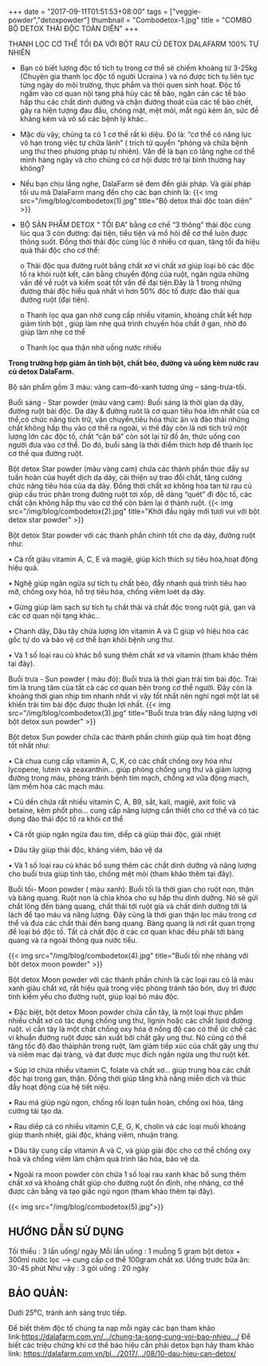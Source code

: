 +++
date = "2017-09-11T01:51:53+08:00"
tags = ["veggie-powder","detoxpowder"]
thumbnail = "Combodetox-1.jpg"
title = "COMBO BỘ DETOX THẢI ĐỘC TOÀN DIỆN"
+++

THANH LỌC CƠ THỂ TỐI ĐA VỚI BỘT RAU CỦ DETOX DALAFARM 100% TỰ NHIÊN
-	Bạn có biết lượng độc tố tích tụ trong cơ thể sẽ chiếm khoảng từ 3-25kg (Chuyên gia thanh lọc độc tố người Ucraina ) và nó được tích tụ liên tục từng ngày do môi trường, thực phẩm và thói quen sinh hoạt. Độc tố ngấm vào cơ quan nội tạng phá hủy các tế bào, ngăn cản các tế bào hấp thu các chất dinh dưỡng và chặn đường thoát của các tế bào chết, gây ra hiện tượng đau đầu, chóng mặt, mệt mỏi, mất ngủ kém ăn, sức đề kháng kém và vô số các bệnh lý khác..

-	Mặc dù vậy, chúng ta có 1 cơ thể rất kì diệu. Đó là: “cơ thể có năng lực vô hạn trong việc tự chữa lành” ( trích từ quyển “phòng và chữa bệnh ung thư theo phương pháp tự nhiên). Vấn đề là bạn có lắng nghe cơ thể mình hàng ngày và cho chúng có cơ hội được trở lại bình thường hay không?

-	Nếu bạn chịu lắng nghe, DalaFarm sẽ  đem đến giải pháp. Và giải pháp tối ưu mà DalaFarm mang đến chọ các bạn chính là:
{{< img src="/img/blog/combodetox(1).jpg" title="Bộ detox thải độc toàn diện" >}}

-	BỘ SẢN PHẨM DETOX “ TỐI ĐA” bằng cơ chế “3 thông” thải độc cùng lúc qua 3 còn đường: đại tiện, tiểu tiện và mồ hôi để cơ thể luôn được thông suốt. Đồng thời thải độc cùng lúc ở nhiều cơ quan, tăng tối đa hiệu quả thải độc cho cơ thể:

    o	Thải độc qua đường ruôt bằng chất xơ vì chất xơ giúp loại bỏ các độc tố ra khỏi ruột kết, cân bằng chuyển động của ruột, ngăn ngừa những vấn đề về ruột và kiểm soát tốt vấn đề đại tiện.Đây là 1 trong những đường thải độc hiểu quả nhất vì hơn 50%  độc tố được đào thải qua đường ruột (đại tiện).

    o	Thanh lọc qua gan nhờ cung cấp nhiều vitamin, khoáng chất kết hợp giảm tinh bột , giúp làm nhẹ quá trình chuyến hóa chất ở gan, nhờ đó giúp làm nhẹ cơ thể

    o	Thanh lọc qua thận nhờ uống nước nhiều 

**Trong trường hợp giảm ăn tinh bột, chất béo, đường và uống kèm nước rau củ detox DalaFarm.**

Bộ sản phẩm gồm 3 màu: vàng cam–đỏ-xanh tương ứng – sáng-trưa-tối.

Buổi sáng - Star powder (màu vàng cam): Buối sáng là thời gian dạ dày, đường ruột bài độc. Dạ dày & đường ruôt là cơ quan tiêu hóa lớn nhất của cơ thể,có chức năng tích trữ, vận chuyển,tiêu hóa thức ăn và đào thải những chất không hấp thụ vào cơ thể ra ngoài, vì thế đây còn là nơi tích trữ một lượng lớn các độc tố, chất “cặn bã” còn sót lại từ đồ ăn, thức uống con người đưa vào cơ thể. Do đó, buổi sáng là thời điểm thích hơp để thanh lọc cơ thể qua đường ruột. 

Bột detox Star powder (màu vàng cam) chứa các thành phần thúc đẩy sự tuần hoàn của huyết dịch dạ dày, cải thiện sự trao đổi chất, tăng cường chức năng tiêu hóa của dạ dày. Đồng thời chất xơ không hòa tan từ rau củ giúp cấu trúc phân trong đường ruột tơi xốp, dễ dàng “quét” đi độc tố, các chất cặn không hấp thụ vào cơ thể còn bám lại ở thành ruột.
{{< img src="/img/blog/combodetox(2).jpg" title="Khởi đầu ngày mới tươi vui với bột detox star powder" >}}

Bột detox Star powder với các thành phần chính tốt cho dạ dày, đường ruột như: 

•	Cà rốt giàu vitamin A, C, E và magiê, giúp kích thích sự tiêu hóa,hoạt động hiệu quả.

•	Nghệ giúp ngăn ngừa sự tích tụ chất béo, đẩy nhanh quá trình tiêu hao mỡ, chống oxy hóa, hỗ trợ tiêu hóa, chống viêm loét dạ dày. 

•	Gừng giúp làm sạch sự tích tụ chất thải và chất độc trong ruột già, gan và các cơ quan nội tạng khác.. 

•	Chanh dây, Dâu tây chứa lượng lớn vitamin A và C giúp vô hiệu hóa các gốc tự do và bảo vệ cơ thể bạn khỏi bệnh ung thư. 

•	Và 1 số loại rau củ khác bổ sung thêm chất xơ và vitamin (tham khảo thêm tại đây). 

Buổi trưa - Sun powder ( màu đỏ): Buổi trưa là thời gian trái tim bài độc. Trái tim là trung tâm của tất cả các cơ quan bên trong cơ thể người. Đây còn là khoảng thời gian nhịp tim nhanh nhất vì vậy tốt nhất nên nghỉ ngơi một lát sẽ khiến trái tim bài độc được thuận lợi nhất.
 {{< img src="/img/blog/combodetox(3).jpg" title="Buổi trưa tràn đầy năng lượng với bột detox sun powder" >}}
 
Bột detox Sun powder chứa  các thành phần chính giúp quả tim hoạt động tốt nhất như: 

•	Cà chua cung cấp vitamin A, C, K, có các chất chống oxy hóa như lycopene, lutein và zeaxanthin... giúp phòng chống ung thư và giảm lượng đường trong máu, phòng tránh bệnh tim mạch, chống xơ vữa động mạch, làm mềm hóa các mạch máu. 

•	Củ dền chứa rất nhiều vitamin C, A, B9, sắt, kali, magiê, axit folic và betaine, kẽm phốt pho... cung cấp năng lượng cần thiết cho cơ thể và có tác dụng đào thải độc tố ra khỏi cơ thể

•	Cà rốt giúp ngăn ngừa đau tim, diếp cá giúp thải độc, giải nhiệt 

•	Dâu tây giúp thải độc, kháng viêm, bảo vệ da 

•	Và 1 số loại rau củ khác bổ sung thêm các chất dinh dưỡng và năng lượng cho buổi trưa giúp tỉnh táo, chống mệt mỏi (tham khảo thêm tại đây). 

Buổi tối- Moon powder ( màu xanh): Buổi tối là thời gian cho ruột non, thận và bàng quang. Ruột non là chìa khóa cho sự hấp thu dinh dưỡng. Nó sẽ gửi chất lỏng đến bàng quang, chất thải tới ruột già và chất dinh dưỡng tới lá lách để tạo máu và năng lượng. Đây cũng là thời gian thận lọc máu trong cơ thể và  đưa các chất thải đến bang quang. Bàng quang là nơi rất quan trọng để loại bỏ độc tố. Tất cả chất độc ở các cơ quan khác đều phải tới bàng quang và ra ngoài thông qua nước tiểu. 

{{< img src="/img/blog/combodetox(4).jpg" title="Buổi tối nhẹ nhàng với bột detox moon powder" >}}

Bột detox Moon powder với các thành phần chính là các loại rau  cỏ lá màu xanh giàu chất xơ,  rất hiệu quả  trong việc phòng tránh táo bón, duy trì được tính kiềm yếu cho đường ruột, giúp loại bỏ máu độc. 

•	Đặc biệt, bột detox Moon powder chứa cần tây, là một loại thực phẩm nhiều chất xơ có tác dụng chống ung thư, lignin hoặc các chất lipid đường ruột. vì cần tây là một chất chống oxy hóa ở nồng độ cao có thể ức chế các vi khuẩn đường ruột được sản xuất bởi chất gây ung thư. Nó cũng có thể tăng tốc độ đào thảiphân trong ruột, làm giảm tiếp xúc của chất gây ung thư và niêm mạc đại tràng, và đạt được mục đích ngăn ngừa ung thư ruột kết.

•	Súp lơ chứa nhiều vitamin C, folate và chất xơ... giúp trung hòa các chất độc hại trong gan, thận. Đồng thời giúp tăng khả năng miễn dịch và thúc đẩy hoạt động của hệ tiết niệu. 

•	Rau má giúp ngủ ngon, chống rối loạn tuần hoàn, chống oxi hóa, tăng cường tái tạo da. 

•	Rau diếp cá có nhiều vitamin C,E, G, K, cholin và các loại muối khoáng giúp thanh nhiệt, giải độc, kháng viêm, nhuận tràng.

•	Dâu tây cung cấp vitamin A và C, và giúp giải độc cho cơ thể chống oxy hoá và chống viêm làm chậm quá trình lão hóa, bảo vệ da. 

•	Ngoài ra moon powder còn chứa 1 số loại rau xanh khác bổ sung thêm chất xơ và khoáng chất giúp cho đường ruột ổn định, nhẹ nhàng, cơ thể được  cân bằng và tạo giấc ngủ ngon (tham khảo thêm tại đây). 

{{< img src="/img/blog/combodetox(5).jpg">}}

## HƯỚNG DẪN SỬ DỤNG
Tối thiểu : 3 lần uống/ ngày
Mỗi lần uống : 1 muỗng 5 gram bột detox + 300ml nước lọc --> cung cấp cơ thể 100gram chất xơ.
Uống trước bữa ăn: 30-45 phút 
Như vậy : 3 gói uống : 20 ngày

## BẢO QUẢN: 
Dưới 25⁰C, tránh ánh sáng trực tiếp.

Để biết thêm độc tố chúng ta nạp mỗi ngày các bạn tham khảo link:https://dalafarm.com.vn/…/chung-ta-song-cung-voi-bao-nhieu…/
Để biết các triệu chứng khi cơ thể báo hiệu cần phải detox bạn hãy tham khảo link: https://dalafarm.com.vn/bl…/2017/…/08/10-dau-hieu-can-detox/
